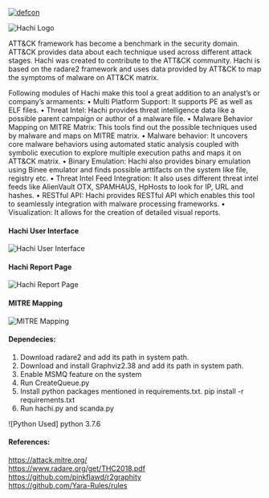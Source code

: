 [![defcon](https://img.shields.io/badge/DEFCON27-DEMOLABS-green.svg)](https://www.defcon.org/html/defcon-27/dc-27-demolabs.html#Hachi)

![Hachi Logo](https://github.com/Kart1keya/Hachi/blob/master/images/Hachi-Logo-Final-3.png)

ATT&CK framework has become a benchmark in the security domain. ATT&CK provides data about each technique used across different attack stages. Hachi was created to contribute to the ATT&CK community. Hachi is based on the radare2 framework and uses data provided by ATT&CK to map the symptoms of malware on ATT&CK matrix.

Following modules of Hachi make this tool a great addition to an analyst’s or company’s armaments:
• Multi Platform Support: It supports PE as well as ELF files.
• Threat Intel: Hachi provides threat intelligence data like a possible parent campaign or author of a malware file.
• Malware Behavior Mapping on MITRE Matrix: This tools find out the possible techniques used by malware and maps on MITRE matrix.
• Malware behavior: It uncovers core malware behaviors using automated static analysis coupled with symbolic execution to explore multiple execution paths and maps it on ATT&CK matrix.
• Binary Emulation: Hachi also provides binary emulation using Binee emulator and finds possible arttifacts on the system like file, registry etc.
• Threat Intel Feed Integration: It also uses different threat intel feeds like AlienVault OTX, SPAMHAUS, HpHosts to look for IP, URL and hashes.
• RESTful API: Hachi provides RESTful API which enables this tool to seamlessly integration with malware processing frameworks.
• Visualization: It allows for the creation of detailed visual reports.

#### Hachi User Interface
![Hachi User Interface](https://github.com/Kart1keya/Hachi/blob/master/images/User_Interface.PNG)

#### Hachi Report Page
![Hachi Report Page](https://github.com/Kart1keya/Hachi/blob/master/images/Report_Snap.PNG)

#### MITRE Mapping
![MITRE Mapping](https://github.com/Kart1keya/Hachi/blob/master/images/mitre_mapping.PNG)

#### Dependecies:
1. Download radare2 and add its path in system path.
2. Download and install Graphviz2.38 and add its path in system path.
3. Enable MSMQ feature on the system 
4. Run CreateQueue.py
4. Install python packages mentioned in requirements.txt.
	pip install -r requirements.txt
5. Run hachi.py and scanda.py

![Python Used]
python 3.7.6


#### References: <br/>
https://attack.mitre.org/<br/>
https://www.radare.org/get/THC2018.pdf<br/>
https://github.com/pinkflawd/r2graphity<br/>
https://github.com/Yara-Rules/rules<br/>
